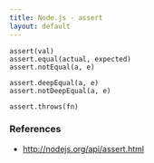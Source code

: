 ```yaml
---
title: Node.js - assert
layout: default
---
```


    assert(val)
    assert.equal(actual, expected)
    assert.notEqual(a, e)

    assert.deepEqual(a, e)
    assert.notDeepEqual(a, e)

    assert.throws(fn)

### References

- http://nodejs.org/api/assert.html
